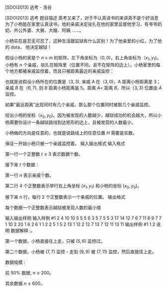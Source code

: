 



[SDOI2013] 逃考 - 洛谷














[SDOI2013] 逃考
题目描述
髙考又来了，对于不认真读书的来讲真不是个好消息为了小杨能在家里认真读书，他的亲戚决定驻扎在他的家里监督他学习，有爷爷奶奶、外公外婆、大舅、大嫂、阿姨 ......。

小杨实在是忍无可忍了，这种生活跟监狱有什么区别！为了他亲爱的小红，为了他的 dota， 他决定越狱！

假设小杨的家是个 $n\times m$ 的矩阵，左下角坐标为（$0,0)$，右上角坐标为（$x_1,y_1)$。小杨有 $n$ 个亲戚，驻扎在矩阵里（位置不同，且不在矩阵的边上）。小杨家里的每个地方都被亲戚监控着，而且只被距离最近的亲戚监控：

也就是说假设小杨所在的位置是（$3,3)$, 亲戚 $A$ 在（$3,0)$，A 距离小杨距离是 $3$；亲戚 $B$ 在（$6,7),$ 则 $B$ 距离小杨距离是 $5$。距离 $A<$ 距离 $B$，所以（$3,3)$ 位置由 $A$ 监控。

如果“最近距离”出现同时有几个亲戚，那么那个位置同时被那几个亲戚监控。

给出小杨的坐标（$x_0,y_0)$。因为被发现的人数越少，越狱成功的机会越大，所以小杨需要你设计一条越狱路线到达矩形的边上，且被发现的人数最少。

小杨做的方向是任意的，也就是说路线上的任意位置 $H$ 需要是实数。

保证一开始小杨只被一个亲戚监控着。
输入输出格式
输入格式

第一行一个正整数 $t \le 3$ 表示数据个数。

接下来 $t$ 个数据：

第一行 $n$ 表示亲戚个数。

第二行 $4$ 个正整数表示举行右上角坐标 $(x_1,y_1)$ 和小杨的坐标 $(x_0,y_0)$。

接下来 $n$ 行，每行 $2$ 个正整数表示一个亲戚的位置。
输出格式

每个数据一个正整数表示越狱被发现人数的最小值

输入输出样例
输入样例 #1
2
4
10 10 5 5
5 6
3 5
7 5
5 3
17
14 12 7 6
7 11
6 9
7 7
1 10
2 20
1 6
2 6
1 1
2 2
5 1
5 2
13 1
12 2
12 7
13 7
12 11
13 11
输出样例 #1
1
2
说明
数据解释 :。

第一个数据，小杨直接往上走，只被 $(5,6)$ 监控过。

第二个数据，小杨被 $(7,7)$ 监控 - 走到 $(9,9)$ 被 $(7,11)$ 监控，然后直接往上走。

数据规模 :

前 $50\%$ 数据, $n \le 200$。

其余数据 $n \le 600$。






